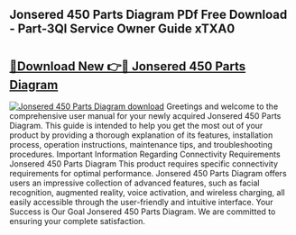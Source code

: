 ## Jonsered 450 Parts Diagram PDf Free Download - Part-3Ql Service Owner Guide xTXA0

# <h2><a href="http://dfhaet.blite.top/?on=Jonsered+450+Parts+Diagram">🔗Download New 👉🔴 Jonsered 450 Parts Diagram</a></h2>

[![Jonsered 450 Parts Diagram download](https://i.imgur.com/lujVjoI.png)](http://dfhaet.blite.top/?on=Jonsered+450+Parts+Diagram)
Greetings and welcome to the comprehensive user manual for your newly acquired Jonsered 450 Parts Diagram. This guide is intended to help you get the most out of your product by providing a thorough explanation of its features, installation process, operation instructions, maintenance tips, and troubleshooting procedures. Important Information Regarding Connectivity Requirements Jonsered 450 Parts Diagram This product requires specific connectivity requirements for optimal performance. Jonsered 450 Parts Diagram offers users an impressive collection of advanced features, such as facial recognition, augmented reality, voice activation, and wireless charging, all easily accessible through the user-friendly and intuitive interface. Your Success is Our Goal Jonsered 450 Parts Diagram. We are committed to ensuring your complete satisfaction.
